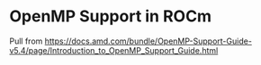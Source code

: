 # OpenMP Support in ROCm

Pull from https://docs.amd.com/bundle/OpenMP-Support-Guide-v5.4/page/Introduction_to_OpenMP_Support_Guide.html